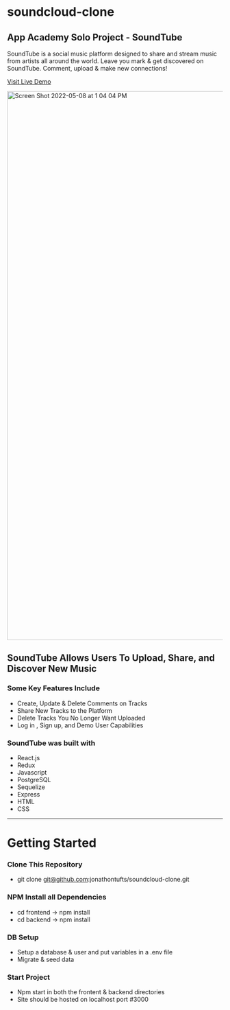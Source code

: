 # soundcloud-clone
## App Academy Solo Project - SoundTube

SoundTube is a social music platform designed to share and stream music from artists all around the world.
Leave you mark & get discovered on SoundTube.
Comment, upload & make new connections!

<a href='https://sound-tube.herokuapp.com/'>Visit Live Demo</a>

<img width="1280" alt="Screen Shot 2022-05-08 at 1 04 04 PM" src="https://user-images.githubusercontent.com/86862338/167311740-b7ef4e44-c828-4934-98e4-ab086e4d5e6b.png">


## SoundTube Allows Users To Upload, Share, and Discover New Music
### Some Key Features Include

* Create, Update & Delete Comments on Tracks
* Share New Tracks to the Platform
* Delete Tracks You No Longer Want Uploaded
* Log in , Sign up, and Demo User Capabilities


### SoundTube was built with

* React.js
* Redux
* Javascript
* PostgreSQL
* Sequelize
* Express
* HTML
* CSS

<hr>

# Getting Started

### Clone This Repository

* git clone git@github.com:jonathontufts/soundcloud-clone.git

### NPM Install all Dependencies 

* cd frontend -> npm install
* cd backend -> npm install

### DB Setup 

* Setup a database & user and put variables in a .env file 
* Migrate & seed data

### Start Project 

* Npm start in both the frontent & backend directories 
* Site should be hosted on localhost port #3000


